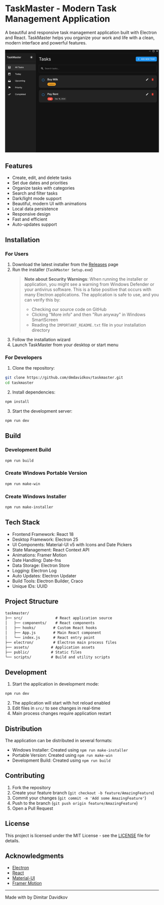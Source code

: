 # TaskMaster - Modern Task Management Application

A beautiful and responsive task management application built with Electron and React. TaskMaster helps you organize your work and life with a clean, modern interface and powerful features.

![TaskMaster Screenshot](assets/Screenshot.png)

## Features

- Create, edit, and delete tasks
- Set due dates and priorities
- Organize tasks with categories
- Search and filter tasks
- Dark/light mode support
- Beautiful, modern UI with animations
- Local data persistence
- Responsive design
- Fast and efficient
- Auto-updates support

## Installation

### For Users

1. Download the latest installer from the [Releases](../../releases) page
2. Run the installer (`TaskMaster Setup.exe`)
   > **Note about Security Warnings**: When running the installer or application, you might see a warning from Windows Defender or your antivirus software. This is a false positive that occurs with many Electron applications. The application is safe to use, and you can verify this by:
   > - Checking our source code on GitHub
   > - Clicking "More info" and then "Run anyway" in Windows SmartScreen
   > - Reading the `IMPORTANT_README.txt` file in your installation directory
3. Follow the installation wizard
4. Launch TaskMaster from your desktop or start menu

### For Developers

1. Clone the repository:
```bash
git clone https://github.com/dmdavidkov/taskmaster.git
cd taskmaster
```

2. Install dependencies:
```bash
npm install
```

3. Start the development server:
```bash
npm run dev
```

## Build

### Development Build
```bash
npm run build
```

### Create Windows Portable Version
```bash
npm run make-win
```

### Create Windows Installer
```bash
npm run make-installer
```

## Tech Stack

- Frontend Framework: React 18
- Desktop Framework: Electron 25
- UI Components: Material-UI v5 with Icons and Date Pickers
- State Management: React Context API
- Animations: Framer Motion
- Date Handling: Date-fns
- Data Storage: Electron Store
- Logging: Electron Log
- Auto Updates: Electron Updater
- Build Tools: Electron Builder, Craco
- Unique IDs: UUID

## Project Structure

```
taskmaster/
├── src/               # React application source
│   ├── components/    # React components
│   ├── hooks/        # Custom React hooks
│   ├── App.js        # Main React component
│   └── index.js      # React entry point
├── electron/         # Electron main process files
├── assets/          # Application assets
├── public/          # Static files
└── scripts/         # Build and utility scripts
```

## Development

1. Start the application in development mode:
```bash
npm run dev
```

2. The application will start with hot reload enabled
3. Edit files in `src/` to see changes in real-time
4. Main process changes require application restart

## Distribution

The application can be distributed in several formats:

- Windows Installer: Created using `npm run make-installer`
- Portable Version: Created using `npm run make-win`
- Development Build: Created using `npm run build`

## Contributing

1. Fork the repository
2. Create your feature branch (`git checkout -b feature/AmazingFeature`)
3. Commit your changes (`git commit -m 'Add some AmazingFeature'`)
4. Push to the branch (`git push origin feature/AmazingFeature`)
5. Open a Pull Request

## License

This project is licensed under the MIT License - see the [LICENSE](LICENSE) file for details.

## Acknowledgments

- [Electron](https://www.electronjs.org/)
- [React](https://reactjs.org/)
- [Material-UI](https://mui.com/)
- [Framer Motion](https://www.framer.com/motion/)

---

Made with by Dimitar Davidkov
